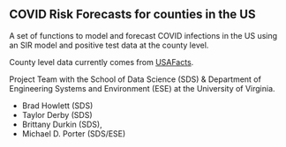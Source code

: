 ## COVID Risk Forecasts for counties in the US

A set of functions to model and forecast COVID infections in the US using an SIR model and positive test data at the county level.


County level data currently comes from [USAFacts](https://usafacts.org/visualizations/coronavirus-covid-19-spread-map/).

Project Team with the School of Data Science (SDS) & Department of Engineering Systems and Environment (ESE) at the University of Virginia. 

- Brad Howlett (SDS) 
- Taylor Derby (SDS)
- Brittany Durkin (SDS), 
- Michael D. Porter (SDS/ESE)

